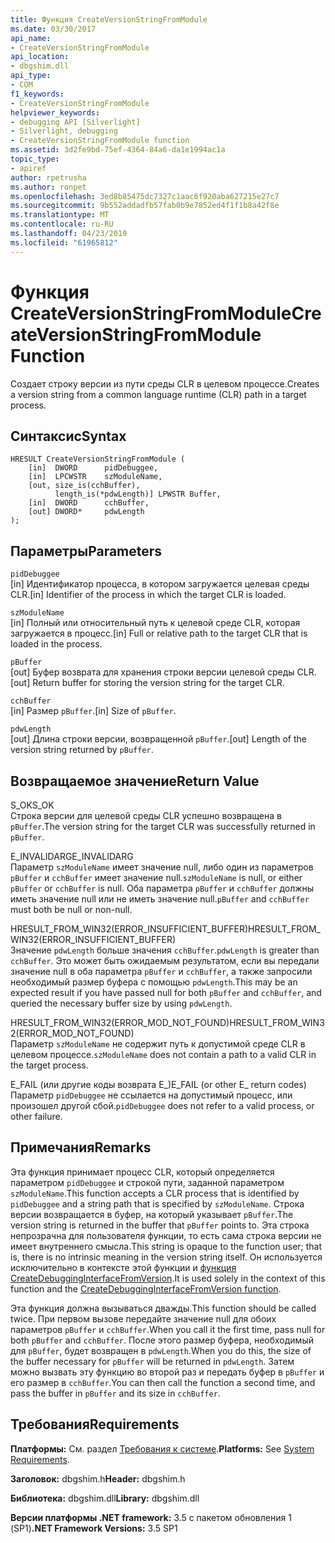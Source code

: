 ```yaml
---
title: Функция CreateVersionStringFromModule
ms.date: 03/30/2017
api_name:
- CreateVersionStringFromModule
api_location:
- dbgshim.dll
api_type:
- COM
f1_keywords:
- CreateVersionStringFromModule
helpviewer_keywords:
- debugging API [Silverlight]
- Silverlight, debugging
- CreateVersionStringFromModule function
ms.assetid: 3d2fe9bd-75ef-4364-84a6-da1e1994ac1a
topic_type:
- apiref
author: rpetrusha
ms.author: ronpet
ms.openlocfilehash: 3ed8b85475dc7327c1aac6f920aba627215e27c7
ms.sourcegitcommit: 9b552addadfb57fab0b9e7852ed4f1f1b8a42f8e
ms.translationtype: MT
ms.contentlocale: ru-RU
ms.lasthandoff: 04/23/2019
ms.locfileid: "61965812"
---
```

# <a name="createversionstringfrommodule-function"></a><span data-ttu-id="4b553-102">Функция CreateVersionStringFromModule</span><span class="sxs-lookup"><span data-stu-id="4b553-102">CreateVersionStringFromModule Function</span></span>
<span data-ttu-id="4b553-103">Создает строку версии из пути среды CLR в целевом процессе.</span><span class="sxs-lookup"><span data-stu-id="4b553-103">Creates a version string from a common language runtime (CLR) path in a target process.</span></span>  
  
## <a name="syntax"></a><span data-ttu-id="4b553-104">Синтаксис</span><span class="sxs-lookup"><span data-stu-id="4b553-104">Syntax</span></span>  
  
```  
HRESULT CreateVersionStringFromModule (  
    [in]  DWORD      pidDebuggee,  
    [in]  LPCWSTR    szModuleName,  
    [out, size_is(cchBuffer),  
          length_is(*pdwLength)] LPWSTR Buffer,  
    [in]  DWORD      cchBuffer,  
    [out] DWORD*     pdwLength  
);  
```  
  
## <a name="parameters"></a><span data-ttu-id="4b553-105">Параметры</span><span class="sxs-lookup"><span data-stu-id="4b553-105">Parameters</span></span>  
 `pidDebuggee`  
 <span data-ttu-id="4b553-106">[in] Идентификатор процесса, в котором загружается целевая среды CLR.</span><span class="sxs-lookup"><span data-stu-id="4b553-106">[in] Identifier of the process in which the target CLR is loaded.</span></span>  
  
 `szModuleName`  
 <span data-ttu-id="4b553-107">[in] Полный или относительный путь к целевой среде CLR, которая загружается в процесс.</span><span class="sxs-lookup"><span data-stu-id="4b553-107">[in] Full or relative path to the target CLR that is loaded in the process.</span></span>  
  
 `pBuffer`  
 <span data-ttu-id="4b553-108">[out] Буфер возврата для хранения строки версии целевой среды CLR.</span><span class="sxs-lookup"><span data-stu-id="4b553-108">[out] Return buffer for storing the version string for the target CLR.</span></span>  
  
 `cchBuffer`  
 <span data-ttu-id="4b553-109">[in] Размер `pBuffer`.</span><span class="sxs-lookup"><span data-stu-id="4b553-109">[in] Size of `pBuffer`.</span></span>  
  
 `pdwLength`  
 <span data-ttu-id="4b553-110">[out] Длина строки версии, возвращенной `pBuffer`.</span><span class="sxs-lookup"><span data-stu-id="4b553-110">[out] Length of the version string returned by `pBuffer`.</span></span>  
  
## <a name="return-value"></a><span data-ttu-id="4b553-111">Возвращаемое значение</span><span class="sxs-lookup"><span data-stu-id="4b553-111">Return Value</span></span>  
 <span data-ttu-id="4b553-112">S_OK</span><span class="sxs-lookup"><span data-stu-id="4b553-112">S_OK</span></span>  
 <span data-ttu-id="4b553-113">Строка версии для целевой среды CLR успешно возвращена в `pBuffer`.</span><span class="sxs-lookup"><span data-stu-id="4b553-113">The version string for the target CLR was successfully returned in `pBuffer`.</span></span>  
  
 <span data-ttu-id="4b553-114">E_INVALIDARG</span><span class="sxs-lookup"><span data-stu-id="4b553-114">E_INVALIDARG</span></span>  
 <span data-ttu-id="4b553-115">Параметр `szModuleName` имеет значение null, либо один из параметров `pBuffer` и `cchBuffer` имеет значение null.</span><span class="sxs-lookup"><span data-stu-id="4b553-115">`szModuleName` is null, or either `pBuffer` or `cchBuffer` is null.</span></span> <span data-ttu-id="4b553-116">Оба параметра `pBuffer` и `cchBuffer` должны иметь значение null или не иметь значение null.</span><span class="sxs-lookup"><span data-stu-id="4b553-116">`pBuffer` and `cchBuffer` must both be null or non-null.</span></span>  
  
 <span data-ttu-id="4b553-117">HRESULT_FROM_WIN32(ERROR_INSUFFICIENT_BUFFER)</span><span class="sxs-lookup"><span data-stu-id="4b553-117">HRESULT_FROM_WIN32(ERROR_INSUFFICIENT_BUFFER)</span></span>  
 <span data-ttu-id="4b553-118">Значение `pdwLength` больше значения `cchBuffer`.</span><span class="sxs-lookup"><span data-stu-id="4b553-118">`pdwLength` is greater than `cchBuffer`.</span></span> <span data-ttu-id="4b553-119">Это может быть ожидаемым результатом, если вы передали значение null в оба параметра  `pBuffer` и `cchBuffer`, а также запросили необходимый размер буфера с помощью `pdwLength`.</span><span class="sxs-lookup"><span data-stu-id="4b553-119">This may be an expected result if you have passed null for both `pBuffer` and `cchBuffer`, and queried the necessary buffer size by using `pdwLength`.</span></span>  
  
 <span data-ttu-id="4b553-120">HRESULT_FROM_WIN32(ERROR_MOD_NOT_FOUND)</span><span class="sxs-lookup"><span data-stu-id="4b553-120">HRESULT_FROM_WIN32(ERROR_MOD_NOT_FOUND)</span></span>  
 <span data-ttu-id="4b553-121">Параметр `szModuleName` не содержит путь к допустимой среде CLR в целевом процессе.</span><span class="sxs-lookup"><span data-stu-id="4b553-121">`szModuleName` does not contain a path to a valid CLR in the target process.</span></span>  
  
 <span data-ttu-id="4b553-122">E_FAIL (или другие коды возврата E_)</span><span class="sxs-lookup"><span data-stu-id="4b553-122">E_FAIL (or other E_ return codes)</span></span>  
 <span data-ttu-id="4b553-123">Параметр `pidDebuggee` не ссылается на допустимый процесс, или произошел другой сбой.</span><span class="sxs-lookup"><span data-stu-id="4b553-123">`pidDebuggee` does not refer to a valid process, or other failure.</span></span>  
  
## <a name="remarks"></a><span data-ttu-id="4b553-124">Примечания</span><span class="sxs-lookup"><span data-stu-id="4b553-124">Remarks</span></span>  
 <span data-ttu-id="4b553-125">Эта функция принимает процесс CLR, который определяется параметром `pidDebuggee` и строкой пути, заданной параметром `szModuleName`.</span><span class="sxs-lookup"><span data-stu-id="4b553-125">This function accepts a CLR process that is identified by `pidDebuggee` and a string path that is specified by `szModuleName`.</span></span> <span data-ttu-id="4b553-126">Строка версии возвращается в буфер, на который указывает `pBuffer`.</span><span class="sxs-lookup"><span data-stu-id="4b553-126">The version string is returned in the buffer that `pBuffer` points to.</span></span> <span data-ttu-id="4b553-127">Эта строка непрозрачна для пользователя функции, то есть сама строка версии не имеет внутреннего смысла.</span><span class="sxs-lookup"><span data-stu-id="4b553-127">This string is opaque to the function user; that is, there is no intrinsic meaning in the version string itself.</span></span> <span data-ttu-id="4b553-128">Он используется исключительно в контексте этой функции и [функция CreateDebuggingInterfaceFromVersion](../../../../docs/framework/unmanaged-api/debugging/createdebugginginterfacefromversion-function-for-silverlight.md).</span><span class="sxs-lookup"><span data-stu-id="4b553-128">It is used solely in the context of this function and the [CreateDebuggingInterfaceFromVersion function](../../../../docs/framework/unmanaged-api/debugging/createdebugginginterfacefromversion-function-for-silverlight.md).</span></span>  
  
 <span data-ttu-id="4b553-129">Эта функция должна вызываться дважды.</span><span class="sxs-lookup"><span data-stu-id="4b553-129">This function should be called twice.</span></span> <span data-ttu-id="4b553-130">При первом вызове передайте значение null для обоих параметров `pBuffer` и `cchBuffer`.</span><span class="sxs-lookup"><span data-stu-id="4b553-130">When you call it the first time, pass null for both `pBuffer` and `cchBuffer`.</span></span> <span data-ttu-id="4b553-131">После этого размер буфера, необходимый для `pBuffer`, будет возвращен в `pdwLength`.</span><span class="sxs-lookup"><span data-stu-id="4b553-131">When you do this, the size of the buffer necessary for `pBuffer` will be returned in `pdwLength`.</span></span> <span data-ttu-id="4b553-132">Затем можно вызвать эту функцию во второй раз и передать буфер в `pBuffer` и его размер в `cchBuffer`.</span><span class="sxs-lookup"><span data-stu-id="4b553-132">You can then call the function a second time, and pass the buffer in `pBuffer` and its size in `cchBuffer`.</span></span>  
  
## <a name="requirements"></a><span data-ttu-id="4b553-133">Требования</span><span class="sxs-lookup"><span data-stu-id="4b553-133">Requirements</span></span>  
 <span data-ttu-id="4b553-134">**Платформы:** См. раздел [Требования к системе](../../../../docs/framework/get-started/system-requirements.md).</span><span class="sxs-lookup"><span data-stu-id="4b553-134">**Platforms:** See [System Requirements](../../../../docs/framework/get-started/system-requirements.md).</span></span>  
  
 <span data-ttu-id="4b553-135">**Заголовок:** dbgshim.h</span><span class="sxs-lookup"><span data-stu-id="4b553-135">**Header:** dbgshim.h</span></span>  
  
 <span data-ttu-id="4b553-136">**Библиотека:** dbgshim.dll</span><span class="sxs-lookup"><span data-stu-id="4b553-136">**Library:** dbgshim.dll</span></span>  
  
 <span data-ttu-id="4b553-137">**Версии платформы .NET framework:** 3.5 с пакетом обновления 1 (SP1)</span><span class="sxs-lookup"><span data-stu-id="4b553-137">**.NET Framework Versions:** 3.5 SP1</span></span>
